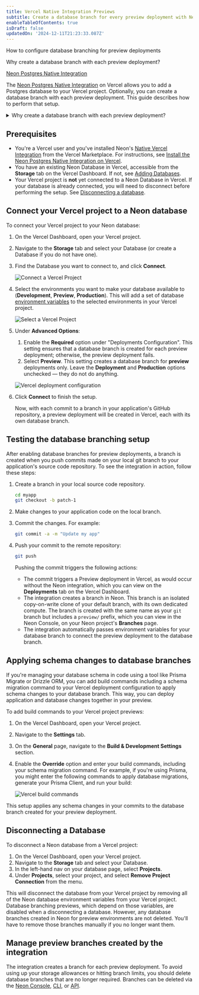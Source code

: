 ```yaml
---
title: Vercel Native Integration Previews
subtitle: Create a database branch for every preview deployment with Neon's native Vercel integration 
enableTableOfContents: true
isDraft: false
updatedOn: '2024-12-11T21:23:33.087Z'
---
```


<InfoBlock>
<DocsList title="What you will learn:">
<p>How to configure database branching for preview deployments</p>
<p>Why create a database branch with each preview deployment?</p>
</DocsList>

<DocsList title="Related topics" theme="docs">
<a href="/docs/guides/vercel-native-integration">Neon Postgres Native Integration</a>
</DocsList>
</InfoBlock>

The [Neon Postgres Native Integration](https://vercel.com/marketplace/neon) on Vercel allows you to add a Postgres database to your Vercel project. Optionally, you can create a database branch with each preview deployment. This guide describes how to perform that setup.

<details>
<summary>Why create a database branch with each preview deployment?</summary>

- **Each preview deployment gets its own database**: Every Vercel preview deployment has its own dedicated database branch, keeping environments isolated.

- **No more shared database problems**: Using a single shared database can lead to issues across all preview deployments if something goes wrong. With branches, each preview has its own independent database.

- **Easier debugging and testing**: Database branches let you preview schema changes and migrations in isolation, so issues don’t spill over into other environments.

- **No need to set up preview databases manually**: Neon branches are created instantly as copies of the parent database, saving you the hassle of seeding data or setting up databases from scratch.

- **Works automatically with Vercel**: The integration connects Neon database branches to Vercel preview deployments and sets the environment variables for you.

- **Great for teams**: Isolated branches let team members test their changes independently without stepping on each other’s toes.

- **Keep deployments consistent**: Add database migration commands to your Vercel deployment setup to ensure schema changes are applied automatically for every preview deployment.

</details>

## Prerequisites

- You're a Vercel user and you've installed Neon's [Native Vercel Integration](https://vercel.com/marketplace/neon) from the Vercel Marketplace. For instructions, see [Install the Neon Postgres Native Integration on Vercel](/docs/guides/vercel-native-integration).
- You have an existing Neon Database in Vercel, accessible from the **Storage** tab on the Vercel Dashboard. If not, see [Adding Databases](/docs/guides/vercel-native-integration#adding-more-databases).
- Your Vercel project is **not** yet connected to a Neon Database in Vercel. If your database is already connected, you will need to disconnect before performing the setup. See [Disconnecting a database](#disconnecting-a-database).

## Connect your Vercel project to a Neon database 

To connect your Vercel project to your Neon database:

1. On the Vercel Dashboard, open your Vercel project. 
2. Navigate to the **Storage** tab and select your Database (or create a Database if you do not have one).
2. Find the Database you want to connect to, and click **Connect**.

    ![Connect a Vercel Project](/docs/guides/vercel_native_connect_project.png)

3. Select the environments you want to make your database available to (**Development**, **Preview**, **Production**). This will add a set of database [environment variables](/docs/guides/vercel-native-integration#environment-variables-set-by-the-integration) to the selected environments in your Vercel project.

    ![Select a Vercel Project](/docs/guides/vercel_native_select_environments.png)

4. Under **Advanced Options**:
    1. Enable the **Required** option under "Deployments Configuration". This setting ensures that a database branch is created for each preview deployment; otherwise, the preview deployment fails.
    1. Select **Preview**. This setting creates a database branch for **preview** deployments only. Leave the **Deployment** and **Production** options unchecked — they do not do anything.

    ![Vercel deployment configuration](/docs/guides/vercel_native_deployments_configuration.png)

5. Click **Connect** to finish the setup.

    Now, with each commit to a branch in your application's GitHub repository, a preview deployment will be created in Vercel, each with its own database branch.

## Testing the database branching setup

After enabling database branches for preview deployments, a branch is created when you push commits made on your local git branch to your application's source code repository. To see the integration in action, follow these steps:

1. Create a branch in your local source code repository.

   ```bash
   cd myapp
   git checkout -b patch-1
   ```

2. Make changes to your application code on the local branch.
3. Commit the changes. For example:

   ```bash
   git commit -a -m "Update my app"
   ```

4. Push your commit to the remote repository:

   ```bash
   git push
   ```

   Pushing the commit triggers the following actions:

   - The commit triggers a Preview deployment in Vercel, as would occur without the Neon integration, which you can view on the **Deployments** tab on the Vercel Dashboard.
   - The integration creates a branch in Neon. This branch is an isolated copy-on-write clone of your default branch, with its own dedicated compute. The branch is created with the same name as your `git` branch but includes a `preview/` prefix, which you can view in the Neon Console, on your Neon project's **Branches** page.
   - The integration automatically passes environment variables for your database branch to connect the preview deployment to the database branch.

## Applying schema changes to database branches

If you're managing your database schema in code using a tool like Prisma Migrate or Drizzle ORM, you can add  build commands including a schema migration command to your Vercel deployment configuration to apply schema changes to your database branch. This way, you can deploy application and database changes together in your preview.

To add build commands to your Vercel project previews:

1. On the Vercel Dashboard, open your Vercel project.
2. Navigate to the **Settings** tab.
3. On the **General** page, navigate to the **Build & Development Settings** section.
4. Enable the **Override** option and enter your build commands, including your schema migration command. For example, if you're using Prisma, you might enter the following commands to apply database migrations, generate your Prisma Client, and run your build:

    ![Vercel build commands](/docs/guides/vercel_build_command.png)

This setup applies any schema changes in your commits to the database branch created for your preview deployment.

## Disconnecting a Database

To disconnect a Neon database from a Vercel project:

1. On the Vercel Dashboard, open your Vercel project. 
2. Navigate to the **Storage** tab and select your Database.
3. In the left-hand nav on your database page, select **Projects**.
4. Under **Projects**, select your project, and select **Remove Project Connection** from the menu.

This will disconnect the database from your Vercel project by removing all of the Neon database environment variables from your Vercel project. Database branching previews, which depend on those variables, are disabled when a disconnecting a database. However, any database branches created in Neon for preview environments are not deleted. You'll have to remove those branches manually if you no longer want them.

## Manage preview branches created by the integration

The integration creates a branch for each preview deployment. To avoid using up your storage allowances or hitting branch limits, you should delete database branches that are no longer required. Branches can be deleted via the [Neon Console](/docs/manage/branches#delete-a-branch), [CLI](/docs/reference/cli-branches#delete), or [API](https://neon.tech/docs/manage/branches#delete-a-branch-with-the-api).

<NeedHelp/>
